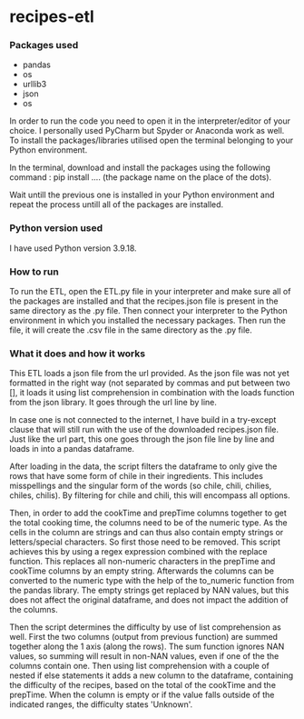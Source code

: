 # recipes-etl

### Packages used
- pandas
- os
- urllib3
- json
- os

In order to run the code you need to open it in the interpreter/editor of your choice. I personally used PyCharm but Spyder or Anaconda work as well. To install the packages/libraries utilised open the terminal belonging to your Python environment.

In the terminal, download and install the packages using the following command : pip install .... (the package name on the place of the dots).

Wait untill the previous one is installed in your Python environment and repeat the process untill all of the packages are installed. 


### Python version used
I have used Python version 3.9.18.

### How to run

To run the ETL, open the ETL.py file in your interpreter and make sure all of the packages are installed and that the recipes.json file is present in the same directory as the .py file. Then connect your interpreter to the Python environment in which you installed the necessary packages. Then run the file, it will create the .csv file in the same directory as the .py file. 

### What it does and how it works

This ETL loads a json file from the url provided. As the json file was not yet formatted in the right way (not separated by commas and put between two [], it loads it using list comprehension in combination with the loads function from the json library. It goes through the url line by line. 

In case one is not connected to the internet, I have build in a try-except clause that will still run with the use of the downloaded recipes.json file. Just like the url part, this one goes through the json file line by line and loads in into a pandas dataframe. 

After loading in the data, the script filters the dataframe to only give the rows that have some form of chile in their ingredients. This includes misspellings and the singular form of the words (so chile, chili, chilies, chiles, chilis). By filtering for chile and chili, this will encompass all options. 

Then, in order to add the cookTime and prepTime columns together to get the total cooking time, the columns need to be of the numeric type. As the cells in the column are strings and can thus also contain empty strings or letters/special characters. So first those need to be removed. This script achieves this by using a regex expression combined with the replace function. This replaces all non-numeric characters in the prepTime and cookTime columns by an empty string. Afterwards the columns can be converted to the numeric type with the help of the to_numeric function from the pandas library. The empty strings get replaced by NAN values, but this does not affect the original dataframe, and does not impact the addition of the columns. 

Then the script determines the difficulty by use of list comprehension as well. First the two columns (output from previous function) are summed together along the 1 axis (along the rows). The sum function ignores NAN values, so summing will result in non-NAN values, even if one of the the columns contain one. Then using list comprehension with a couple of nested if else statements it adds a new column to the dataframe, containing the difficulty of the recipes, based on the total of the cookTime and the prepTime. When the column is empty or if the value falls outside of the indicated ranges, the difficulty states 'Unknown'. 
